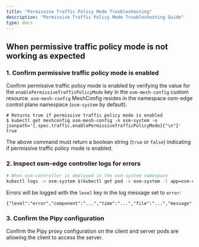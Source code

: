 ```yaml
---
title: "Permissive Traffic Policy Mode Troubleshooting"
description: "Permissive Traffic Policy Mode Troubleshooting Guide"
type: docs
---
```


## When permissive traffic policy mode is not working as expected

### 1. Confirm permissive traffic policy mode is enabled

Confirm permissive traffic policy mode is enabled by verifying the value for the `enablePermissiveTrafficPolicyMode` key in the `osm-mesh-config` custom resource. `osm-mesh-config` MeshConfig resides in the namespace osm-edge control plane namespace (`osm-system` by default).

```console
# Returns true if permissive traffic policy mode is enabled
$ kubectl get meshconfig osm-mesh-config -n osm-system -o jsonpath='{.spec.traffic.enablePermissiveTrafficPolicyMode}{"\n"}'
true
```

The above command must return a boolean string (`true` or `false`) indicating if permissive traffic policy mode is enabled.

### 2. Inspect osm-edge controller logs for errors

```bash
# When osm-controller is deployed in the osm-system namespace
kubectl logs -n osm-system $(kubectl get pod -n osm-system -l app=osm-controller -o jsonpath='{.items[0].metadata.name}')
```

Errors will be logged with the `level` key in the log message set to `error`:
```console
{"level":"error","component":"...","time":"...","file":"...","message":"..."}
```

### 3. Confirm the Pipy configuration

Confirm the Pipy proxy configuration on the client and server pods are allowing the client to access the server. 